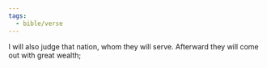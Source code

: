 ```yaml
---
tags:
  - bible/verse
---
```

I will also judge that nation, whom they will serve. Afterward they will come out with great wealth;